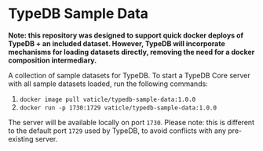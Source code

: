 # TypeDB Sample Data

**Note: this repository was designed to support quick docker deploys of TypeDB + an included dataset. However, TypeDB will incorporate mechanisms for loading datasets directly, removing the need for a docker composition intermediary.**

A collection of sample datasets for TypeDB. To start a TypeDB Core server with all sample datasets loaded, run the following commands:

1. `docker image pull vaticle/typedb-sample-data:1.0.0`
2. `docker run -p 1730:1729 vaticle/typedb-sample-data:1.0.0`

The server will be available locally on port `1730`. Please note: this is different to the default port `1729` used by TypeDB, to avoid conflicts with any pre-existing server.
